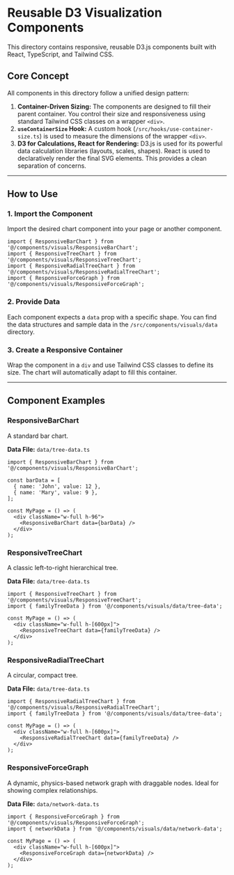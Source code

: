 # Reusable D3 Visualization Components

This directory contains responsive, reusable D3.js components built with React, TypeScript, and Tailwind CSS.

## Core Concept

All components in this directory follow a unified design pattern:

1.  **Container-Driven Sizing:** The components are designed to fill their parent container. You control their size and responsiveness using standard Tailwind CSS classes on a wrapper `<div>`.
2.  **`useContainerSize` Hook:** A custom hook (`/src/hooks/use-container-size.ts`) is used to measure the dimensions of the wrapper `<div>`.
3.  **D3 for Calculations, React for Rendering:** D3.js is used for its powerful data calculation libraries (layouts, scales, shapes). React is used to declaratively render the final SVG elements. This provides a clean separation of concerns.

---

## How to Use

### 1. Import the Component

Import the desired chart component into your page or another component.

```tsx
import { ResponsiveBarChart } from '@/components/visuals/ResponsiveBarChart';
import { ResponsiveTreeChart } from '@/components/visuals/ResponsiveTreeChart';
import { ResponsiveRadialTreeChart } from '@/components/visuals/ResponsiveRadialTreeChart';
import { ResponsiveForceGraph } from '@/components/visuals/ResponsiveForceGraph';
```

### 2. Provide Data

Each component expects a `data` prop with a specific shape. You can find the data structures and sample data in the `/src/components/visuals/data` directory.

### 3. Create a Responsive Container

Wrap the component in a `div` and use Tailwind CSS classes to define its size. The chart will automatically adapt to fill this container.

---

## Component Examples

### ResponsiveBarChart

A standard bar chart.

**Data File:** `data/tree-data.ts`

```tsx
import { ResponsiveBarChart } from '@/components/visuals/ResponsiveBarChart';

const barData = [
  { name: 'John', value: 12 },
  { name: 'Mary', value: 9 },
];

const MyPage = () => (
  <div className="w-full h-96">
    <ResponsiveBarChart data={barData} />
  </div>
);
```

### ResponsiveTreeChart

A classic left-to-right hierarchical tree.

**Data File:** `data/tree-data.ts`

```tsx
import { ResponsiveTreeChart } from '@/components/visuals/ResponsiveTreeChart';
import { familyTreeData } from '@/components/visuals/data/tree-data';

const MyPage = () => (
  <div className="w-full h-[600px]">
    <ResponsiveTreeChart data={familyTreeData} />
  </div>
);
```

### ResponsiveRadialTreeChart

A circular, compact tree.

**Data File:** `data/tree-data.ts`

```tsx
import { ResponsiveRadialTreeChart } from '@/components/visuals/ResponsiveRadialTreeChart';
import { familyTreeData } from '@/components/visuals/data/tree-data';

const MyPage = () => (
  <div className="w-full h-[600px]">
    <ResponsiveRadialTreeChart data={familyTreeData} />
  </div>
);
```

### ResponsiveForceGraph

A dynamic, physics-based network graph with draggable nodes. Ideal for showing complex relationships.

**Data File:** `data/network-data.ts`

```tsx
import { ResponsiveForceGraph } from '@/components/visuals/ResponsiveForceGraph';
import { networkData } from '@/components/visuals/data/network-data';

const MyPage = () => (
  <div className="w-full h-[600px]">
    <ResponsiveForceGraph data={networkData} />
  </div>
);
```
